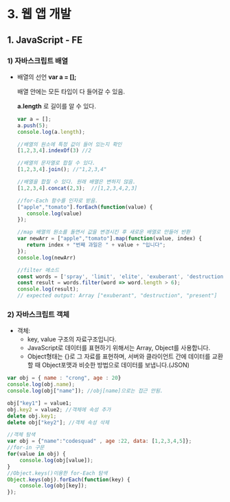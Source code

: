 # 3. 웹 앱 개발

## 1. JavaScript - FE

### 1) 자바스크립트 배열

* 배열의 선언 **var a = [];** 

  배열 안에는 모든 타입이 다 들어갈 수 있음.

  **a.length** 로 길이를 알 수 있다.

  ```javascript
  var a = [];
  a.push(5);
  console.log(a.length);
  
  //배열의 원소에 특정 값이 들어 있는지 확인
  [1,2,3,4].indexOf(3) //2
  
  //배열의 문자열로 합칠 수 있다.
  [1,2,3,4].join(); //"1,2,3,4" 
  
  //배열을 합칠 수 있다. 원래 배열은 변하지 않음.
  [1,2,3,4].concat(2,3);  //[1,2,3,4,2,3]
  
  //for-Each 함수를 인자로 받음.
  ["apple","tomato"].forEach(function(value) {
     console.log(value)
  });
  
  //map 배열의 원소를 돌면서 값을 변경시킨 후 새로운 배열로 만들어 반환
  var newArr = ["apple","tomato"].map(function(value, index) {
     return index + "번째 과일은 " + value + "입니다";
  });
  console.log(newArr)
  
  //filter 메소드
  const words = ['spray', 'limit', 'elite', 'exuberant', 'destruction', 'present'];
  const result = words.filter(word => word.length > 6);
  console.log(result);
  // expected output: Array ["exuberant", "destruction", "present"]
  ```

  

### 2) 자바스크립트 객체

* 객체: 
  * key, value 구조의 자료구조입니다.
  * JavaScript로 데이터를 표현하기 위해서는 Array, Object를 사용합니다.
  * Object형태는 {}로 그 자료를 표현하며, 서버와 클라이언트 간에 데이터를 교환할 때 Object포맷과 비슷한 방법으로 데이터를 보냅니다.(JSON)

```javascript
var obj = { name : "crong", age : 20} 
console.log(obj.name);
console.log(obj["name"]); //obj[name]으로는 접근 안됨.

obj["key1"] = value1;
obj.key2 = value2; //객체에 속성 추가
delete obj.key1;
delete obj["key2"]; //객체 속성 삭제

//객체 탐색
var obj = {"name":"codesquad" , age :22, data: [1,2,3,4,5]};
//for-in 구문
for(value in obj) {
    console.log(obj[value]);
}
//Object.keys()이용한 for-Each 탐색
Object.keys(obj).forEach(function(key) {
	console.log(obj[key]);
});
```

